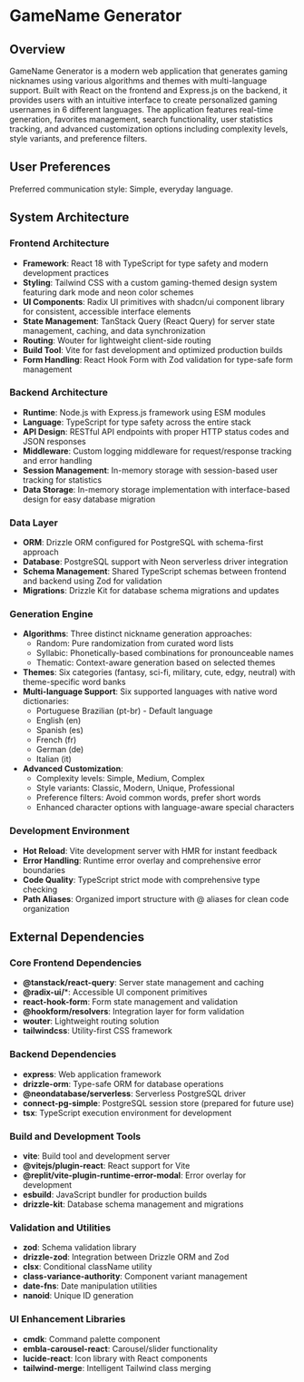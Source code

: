 # GameName Generator

## Overview

GameName Generator is a modern web application that generates gaming nicknames using various algorithms and themes with multi-language support. Built with React on the frontend and Express.js on the backend, it provides users with an intuitive interface to create personalized gaming usernames in 6 different languages. The application features real-time generation, favorites management, search functionality, user statistics tracking, and advanced customization options including complexity levels, style variants, and preference filters.

## User Preferences

Preferred communication style: Simple, everyday language.

## System Architecture

### Frontend Architecture
- **Framework**: React 18 with TypeScript for type safety and modern development practices
- **Styling**: Tailwind CSS with a custom gaming-themed design system featuring dark mode and neon color schemes
- **UI Components**: Radix UI primitives with shadcn/ui component library for consistent, accessible interface elements
- **State Management**: TanStack Query (React Query) for server state management, caching, and data synchronization
- **Routing**: Wouter for lightweight client-side routing
- **Build Tool**: Vite for fast development and optimized production builds
- **Form Handling**: React Hook Form with Zod validation for type-safe form management

### Backend Architecture
- **Runtime**: Node.js with Express.js framework using ESM modules
- **Language**: TypeScript for type safety across the entire stack
- **API Design**: RESTful API endpoints with proper HTTP status codes and JSON responses
- **Middleware**: Custom logging middleware for request/response tracking and error handling
- **Session Management**: In-memory storage with session-based user tracking for statistics
- **Data Storage**: In-memory storage implementation with interface-based design for easy database migration

### Data Layer
- **ORM**: Drizzle ORM configured for PostgreSQL with schema-first approach
- **Database**: PostgreSQL support with Neon serverless driver integration
- **Schema Management**: Shared TypeScript schemas between frontend and backend using Zod for validation
- **Migrations**: Drizzle Kit for database schema migrations and updates

### Generation Engine
- **Algorithms**: Three distinct nickname generation approaches:
  - Random: Pure randomization from curated word lists
  - Syllabic: Phonetically-based combinations for pronounceable names
  - Thematic: Context-aware generation based on selected themes
- **Themes**: Six categories (fantasy, sci-fi, military, cute, edgy, neutral) with theme-specific word banks
- **Multi-language Support**: Six supported languages with native word dictionaries:
  - Portuguese Brazilian (pt-br) - Default language
  - English (en)
  - Spanish (es)
  - French (fr)
  - German (de)
  - Italian (it)
- **Advanced Customization**: 
  - Complexity levels: Simple, Medium, Complex
  - Style variants: Classic, Modern, Unique, Professional
  - Preference filters: Avoid common words, prefer short words
  - Enhanced character options with language-aware special characters

### Development Environment
- **Hot Reload**: Vite development server with HMR for instant feedback
- **Error Handling**: Runtime error overlay and comprehensive error boundaries
- **Code Quality**: TypeScript strict mode with comprehensive type checking
- **Path Aliases**: Organized import structure with @ aliases for clean code organization

## External Dependencies

### Core Frontend Dependencies
- **@tanstack/react-query**: Server state management and caching
- **@radix-ui/***: Accessible UI component primitives
- **react-hook-form**: Form state management and validation
- **@hookform/resolvers**: Integration layer for form validation
- **wouter**: Lightweight routing solution
- **tailwindcss**: Utility-first CSS framework

### Backend Dependencies
- **express**: Web application framework
- **drizzle-orm**: Type-safe ORM for database operations
- **@neondatabase/serverless**: Serverless PostgreSQL driver
- **connect-pg-simple**: PostgreSQL session store (prepared for future use)
- **tsx**: TypeScript execution environment for development

### Build and Development Tools
- **vite**: Build tool and development server
- **@vitejs/plugin-react**: React support for Vite
- **@replit/vite-plugin-runtime-error-modal**: Error overlay for development
- **esbuild**: JavaScript bundler for production builds
- **drizzle-kit**: Database schema management and migrations

### Validation and Utilities
- **zod**: Schema validation library
- **drizzle-zod**: Integration between Drizzle ORM and Zod
- **clsx**: Conditional className utility
- **class-variance-authority**: Component variant management
- **date-fns**: Date manipulation utilities
- **nanoid**: Unique ID generation

### UI Enhancement Libraries
- **cmdk**: Command palette component
- **embla-carousel-react**: Carousel/slider functionality
- **lucide-react**: Icon library with React components
- **tailwind-merge**: Intelligent Tailwind class merging